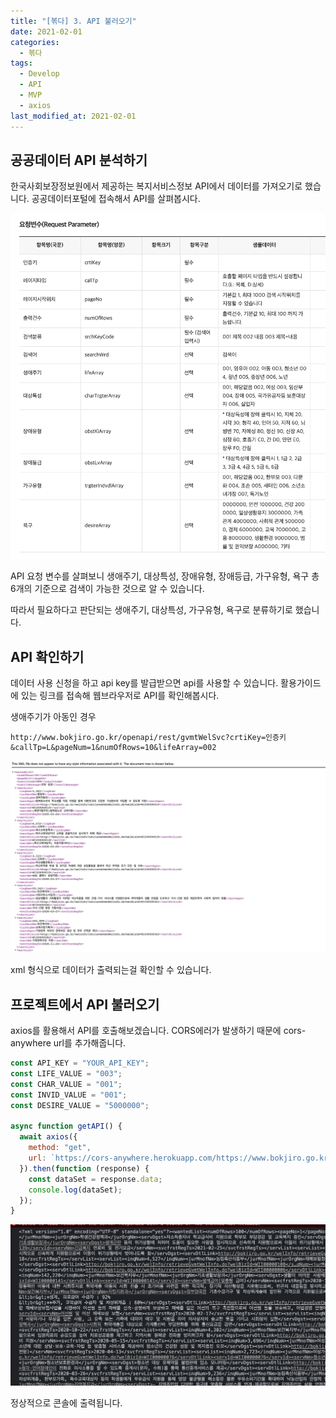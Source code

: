 ```yaml
---
title: "[볶다] 3. API 불러오기"
date: 2021-02-01
categories:
  - 볶다
tags:
  - Develop
  - API
  - MVP
  - axios
last_modified_at: 2021-02-01
---
```


## 공공데이터 API 분석하기

한국사회보장정보원에서 제공하는 복지서비스정보 API에서 데이터를 가져오기로 했습니다. 공공데이터포털에 접속해서 API를 살펴봅시다.

![파라미터](/assets/2021-02-01-bokdda-3/Parameter.png)

API 요청 변수를 살펴보니
생애주기, 대상특성, 장애유형, 장애등급, 가구유형, 욕구 총 6개의 기준으로 검색이 가능한 것으로 알 수 있습니다.

따라서 필요하다고 판단되는 생애주기, 대상특성, 가구유형, 욕구로 분류하기로 했습니다.

## API 확인하기

데이터 사용 신청을 하고 api key를 발급받으면 api를 사용할 수 있습니다. 활용가이드에 있는 링크를 접속해 웹브라우저로 API를 확인해봅시다.

생애주기가 아동인 경우

```
http://www.bokjiro.go.kr/openapi/rest/gvmtWelSvc?crtiKey=인증키&callTp=L&pageNum=1&numOfRows=10&lifeArray=002
```

![파라미터](/assets/2021-02-01-bokdda-3/result.png)

xml 형식으로 데이터가 출력되는걸 확인할 수 있습니다.

## 프로젝트에서 API 불러오기

axios를 활용해서 API를 호출해보겠습니다.
CORS에러가 발생하기 때문에 cors-anywhere url를 추가해줍니다.

```js
const API_KEY = "YOUR_API_KEY";
const LIFE_VALUE = "003";
const CHAR_VALUE = "001";
const INVID_VALUE = "001";
const DESIRE_VALUE = "5000000";

async function getAPI() {
  await axios({
    method: "get",
    url: `https://cors-anywhere.herokuapp.com/https://www.bokjiro.go.kr/openapi/rest/gvmtWelSvc?crtiKey=${API_KEY}&callTp=L&pageNum=1&numOfRows=100&lifeArray=${LIFE_VALUE}&charTrgterArray=${CHAR_VALUE}&trgterIndvdlArray=${INDVD_VALUE}&desireArray=${DESIRE_VALUE}`,
  }).then(function (response) {
    const dataSet = response.data;
    console.log(dataSet);
  });
}
```

![xml](/assets/2021-02-01-bokdda-3/xml.png)

정상적으로 콘솔에 출력됩니다.
